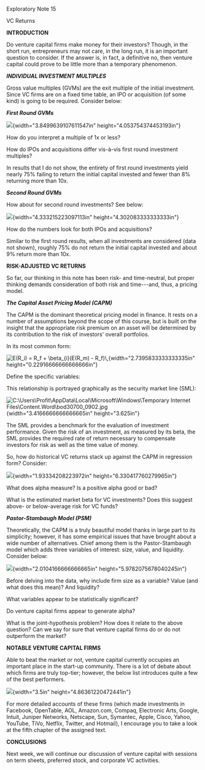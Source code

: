 Exploratory Note 15

VC Returns

**INTRODUCTION**

Do venture capital firms make money for their investors? Though, in the
short run, entrepreneurs may not care, in the long run, it is an
important question to consider. If the answer is, in fact, a definitive
no, then venture capital could prove to be little more than a temporary
phenomenon.

***INDIVIDUAL INVESTMENT MULTIPLES***

Gross value multiples (GVMs) are the exit multiple of the initial
investment. Since VC firms are on a fixed time table, an IPO or
acquisition (of some kind) is going to be required. Consider below:

***First Round GVMs***

![](media/image1.emf){width="3.8499639107611547in"
height="4.053754374453193in"}

How do you interpret a multiple of 1x or less?

How do IPOs and acquisitions differ vis-à-vis first round investment
multiples?

In results that I do not show, the entirety of first round investments
yield nearly 75% failing to return the initial capital invested and
fewer than 8% returning more than 10x.

***Second Round GVMs***

How about for second round investments? See below:

![](media/image2.emf){width="4.333215223097113in"
height="4.302083333333333in"}

How do the numbers look for both IPOs and acquisitions?

Similar to the first round results, when all investments are considered
(data not shown), roughly 75% do not return the initial capital invested
and about 9% return more than 10x.

**RISK-ADJUSTED VC RETURNS**

So far, our thinking in this note has been risk- and time-neutral, but
proper thinking demands consideration of both risk and time---and, thus,
a pricing model.

***The Capital Asset Pricing Model (CAPM)***

The CAPM is the dominant theoretical pricing model in finance. It rests
on a number of assumptions beyond the scope of this course, but is built
on the insight that the appropriate risk premium on an asset will be
determined by its contribution to the risk of investors' overall
portfolios.

In its most common form:

![E(R\_i) = R\_f + \\beta\_{i}(E(R\_m) -
R\_f)\\,](media/image3.png){width="2.7395833333333335in"
height="0.22916666666666666in"}

Define the specific variables:

This relationship is portrayed graphically as the security market line
(SML):

![C:\\Users\\Profit\\AppData\\Local\\Microsoft\\Windows\\Temporary
Internet
Files\\Content.Word\\bod30700\_0902.jpg](media/image4.jpeg){width="3.4166666666666665in"
height="3.625in"}

The SML provides a benchmark for the evaluation of investment
performance. Given the risk of an investment, as measured by its beta,
the SML provides the required rate of return necessary to compensate
investors for risk as well as the time value of money.

So, how do historical VC returns stack up against the CAPM in regression
form? Consider:

![](media/image5.emf){width="1.93334208223972in"
height="6.330417760279965in"}

What does alpha measure? Is a positive alpha good or bad?

What is the estimated market beta for VC investments? Does this suggest
above- or below-average risk for VC funds?

***Pastor-Stambaugh Model (PSM)***

Theoretically, the CAPM is a truly beautiful model thanks in large part
to its simplicity; however, it has some empirical issues that have
brought about a wide number of alternatives. Chief among them is the
Pastor-Stambaugh model which adds three variables of interest: size,
value, and liquidity. Consider below:

![](media/image6.emf){width="2.0104166666666665in"
height="5.9782075678040245in"}

Before delving into the data, why include firm size as a variable? Value
(and what does this mean)? And liquidity?

What variables appear to be statistically significant?

Do venture capital firms appear to generate alpha?

What is the joint-hypothesis problem? How does it relate to the above
question? Can we say for sure that venture capital firms do or do not
outperform the market?

**NOTABLE VENTURE CAPITAL FIRMS**

Able to beat the market or not, venture capital currently occupies an
important place in the start-up community. There is a lot of debate
about which firms are truly top-tier; however, the below list introduces
quite a few of the best performers.

![](media/image7.emf){width="3.5in" height="4.86361220472441in"}

For more detailed accounts of these firms (which made investments in
Facebook, OpenTable, AOL, Amazon.com, Compaq, Electronic Arts, Google,
Intuit, Juniper Networks, Netscape, Sun, Symantec, Apple, Cisco, Yahoo,
YouTube, TiVo, Netflix, Twitter, and Hotmail), I encourage you to take a
look at the fifth chapter of the assigned text.

**CONCLUSIONS**

Next week, we will continue our discussion of venture capital with
sessions on term sheets, preferred stock, and corporate VC activities.
